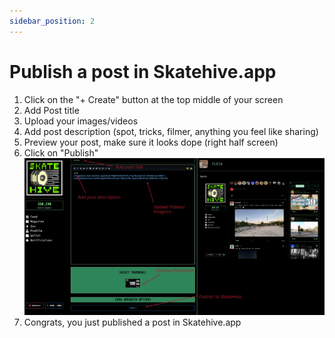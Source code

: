 ```yaml
---
sidebar_position: 2
---
```


# Publish a post in Skatehive.app

1. Click on the "+ Create" button at the top middle of your screen
2. Add Post title
3. Upload your images/videos
4. Add post description (spot, tricks, filmer, anything you feel like sharing)
5. Preview your post, make sure it looks dope (right half screen)
6. Click on "Publish"
![Alt ​​text](../../src/assets/Tuto--basic/1.png)
7. Congrats, you just published a post in Skatehive.app

